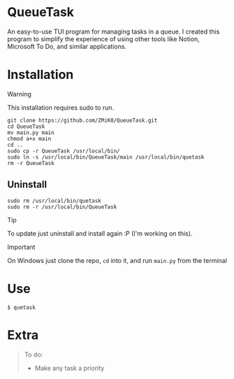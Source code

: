 
# QueueTask

An easy-to-use TUI program for managing tasks in a queue. I created this program to
simplify the experience of using other tools like
Notion, Microsoft To Do, and similar applications.


# Installation

> [!WARNING]
> This installation requires sudo to run.

```shell
git clone https://github.com/ZMiK0/QueueTask.git
cd QueueTask
mv main.py main
chmod a+x main
cd ..
sudo cp -r QueueTask /usr/local/bin/
sudo ln -s /usr/local/bin/QueueTask/main /usr/local/bin/quetask
rm -r QueueTask
```

## Uninstall
```shell
sudo rm /usr/local/bin/quetask
sudo rm -r /usr/local/bin/QueueTask
```

> [!TIP]
> To update just uninstall and install again :P (I'm working on this).

> [!IMPORTANT]
> On Windows just clone the repo, `cd` into it, and run `main.py` from the terminal

# Use
```shell
$ quetask
```

# Extra

> To do:
> * Make any task a priority


